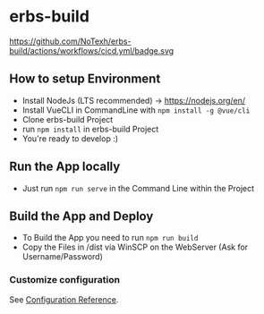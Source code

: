# erbs-build

https://github.com/NoTexh/erbs-build/actions/workflows/cicd.yml/badge.svg

## How to setup Environment
- Install NodeJs (LTS recommended) -> https://nodejs.org/en/
- Install VueCLI in CommandLine with ```npm install -g @vue/cli``` 
- Clone erbs-build Project
- run ```npm install``` in erbs-build Project
- You're ready to develop :)

## Run the App locally
- Just run ```npm run serve``` in the Command Line within the Project

## Build the App and Deploy
- To Build the App you need to run ```npm run build```
- Copy the Files in /dist via WinSCP on the WebServer (Ask for Username/Password)

### Customize configuration
See [Configuration Reference](https://cli.vuejs.org/config/).
